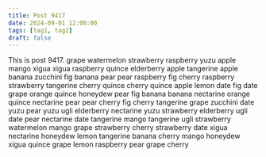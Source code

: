 ```yaml
---
title: Post 9417
date: 2024-09-01 12:00:00
tags: [tag1, tag2]
draft: false
---
```

This is post 9417.
grape
watermelon
strawberry
raspberry
yuzu
apple
mango
xigua
xigua
raspberry
quince
elderberry
apple
tangerine
apple
banana
zucchini
fig
banana
pear
pear
raspberry
fig
cherry
raspberry
strawberry
tangerine
cherry
quince
cherry
quince
apple
lemon
date
fig
date
grape
orange
quince
honeydew
pear
fig
banana
banana
nectarine
orange
quince
nectarine
pear
pear
cherry
fig
cherry
tangerine
grape
zucchini
date
yuzu
pear
yuzu
ugli
elderberry
nectarine
yuzu
strawberry
elderberry
ugli
date
pear
nectarine
date
tangerine
mango
tangerine
ugli
strawberry
watermelon
mango
grape
strawberry
cherry
strawberry
date
xigua
nectarine
honeydew
lemon
tangerine
banana
cherry
mango
honeydew
xigua
quince
grape
lemon
raspberry
pear
grape
cherry
